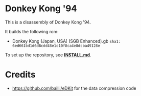 # Donkey Kong '94

This is a disassembly of Donkey Kong '94.

It builds the following rom:

* Donkey Kong (Japan, USA) (SGB Enhanced).gb  `sha1: 6ed661bd1d6d8cdd48e1c10f8ca4e8dcba49128e`

To set up the repository, see [**INSTALL.md**](INSTALL.md).

# Credits

- https://github.com/bailli/eDKit for the data compression code

